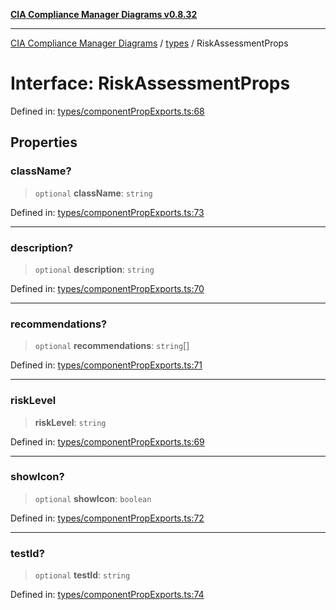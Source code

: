 [**CIA Compliance Manager Diagrams v0.8.32**](../../README.md)

***

[CIA Compliance Manager Diagrams](../../modules.md) / [types](../README.md) / RiskAssessmentProps

# Interface: RiskAssessmentProps

Defined in: [types/componentPropExports.ts:68](https://github.com/Hack23/cia-compliance-manager/blob/0dc9a11e510cc2f2986e7debe532892627f2b00f/src/types/componentPropExports.ts#L68)

## Properties

### className?

> `optional` **className**: `string`

Defined in: [types/componentPropExports.ts:73](https://github.com/Hack23/cia-compliance-manager/blob/0dc9a11e510cc2f2986e7debe532892627f2b00f/src/types/componentPropExports.ts#L73)

***

### description?

> `optional` **description**: `string`

Defined in: [types/componentPropExports.ts:70](https://github.com/Hack23/cia-compliance-manager/blob/0dc9a11e510cc2f2986e7debe532892627f2b00f/src/types/componentPropExports.ts#L70)

***

### recommendations?

> `optional` **recommendations**: `string`[]

Defined in: [types/componentPropExports.ts:71](https://github.com/Hack23/cia-compliance-manager/blob/0dc9a11e510cc2f2986e7debe532892627f2b00f/src/types/componentPropExports.ts#L71)

***

### riskLevel

> **riskLevel**: `string`

Defined in: [types/componentPropExports.ts:69](https://github.com/Hack23/cia-compliance-manager/blob/0dc9a11e510cc2f2986e7debe532892627f2b00f/src/types/componentPropExports.ts#L69)

***

### showIcon?

> `optional` **showIcon**: `boolean`

Defined in: [types/componentPropExports.ts:72](https://github.com/Hack23/cia-compliance-manager/blob/0dc9a11e510cc2f2986e7debe532892627f2b00f/src/types/componentPropExports.ts#L72)

***

### testId?

> `optional` **testId**: `string`

Defined in: [types/componentPropExports.ts:74](https://github.com/Hack23/cia-compliance-manager/blob/0dc9a11e510cc2f2986e7debe532892627f2b00f/src/types/componentPropExports.ts#L74)
